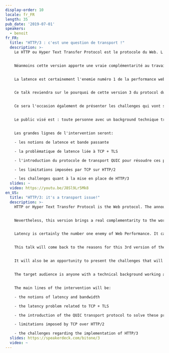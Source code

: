 ```yaml
---
display-order: 10
locale: fr_FR
length: 35
pub_date: '2019-07-01'
speakers:
  - benoit
fr_FR:
  title: "HTTP/3 : c'est une question de transport !"
  description: >-
    Le HTTP ou Hyper Text Transfer Protocol est le protocole du Web. L'annonce de HTTP/3 début novembre 2018 en a surpris plus d'un·e : moins de 4 ans le séparent de HTTP/2, alors que 18 ans s'étaient écoulés entre HTTP/1.1 et HTTP/2.


    Néanmoins cette version apporte une vraie complémentarité au travail réalisé sur HTTP/2, notamment sur les problématiques de latence.


    La latence est certainement l'enemie numéro 1 de la performance web. On la trouve à tous les niveaux : front-end, back-end, protocole réseau, matériel, etc. La latence doit donc être combattue d'une manière transverse pour fournir à nos utilisateur·rice·s la meilleure expérience possible.


    Ce talk reviendra sur le pourquoi de cette version 3 du protocol du Web, ce qu'elle apporte et ce qu'elle change, et ce que peuvent en attendre les développeur·se·s Web.


    Ce sera l'occasion également de présenter les challenges qui vont se poser à la mise en place de HTTP/3.


    Le public visé est : toute personne avec un background technique travaillant autour du ·eb (dev, devops, ingénieur·e réseau).


    Les grandes lignes de l'intervention seront:

    - les notions de latence et bande passante

    - la problèmatique de latence liée à TCP + TLS

    - l'introduction du protocole de transport QUIC pour résoudre ces problèmes

    - les limitations imposées par TCP sur HTTP/2

    - les challenges quant à la mise en place de HTTP/3
  slides: ~
  video: https://youtu.be/J8Sl9Lr5Mk8
en_US:
  title: "HTTP/3: it's a transport issue!"
  description: >-
    HTTP or Hyper Text Transfer Protocol is the Web protocol. The announcement of HTTP/3 in early November 2018 surprised many people: the time gap between HTTP/3 and HTTP/2 was less than 4 years, whereas 18 years had passed between HTTP/1.1 and HTTP/2.


    Nevertheless, this version brings a real complementarity to the work achieved by HTTP/2, especially on latency issues.


    Latency is certainly the number one enemy of Web Performance. It can be found at all levels: front-end, back-end, network protocol, hardware, etc. Latency must therefore be tackled in a comprehensive way to provide users with the best possible experience.


    This talk will come back to the reasons for this 3rd version of the Web protocol, what it brings and what it changes, and what web developers can expect from it.


    It will also be an opportunity to present the challenges that will arise when implementing HTTP/3.


    The target audience is anyone with a technical background working around the web (developer, devops, network engineer).


    The main lines of the intervention will be:

    - the notions of latency and bandwidth

    - the latency problem related to TCP + TLS

    - the introduction of the QUIC transport protocol to solve these problems

    - limitations imposed by TCP over HTTP/2

    - the challenges regarding the implementation of HTTP/3
  slides: https://speakerdeck.com/bitone/3
  video: ~
---
```

